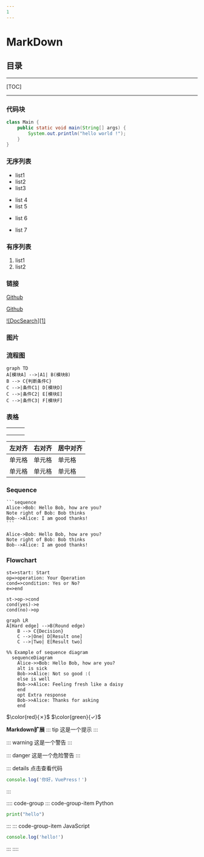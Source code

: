 ```yaml
---
1
---
```


# MarkDown

## 目录
-----
[TOC]

***

### 代码块

```java
class Main {
	public static void main(String[] args) {
		System.out.println("hello world !");
	}
}
```
### 无序列表

- list1
- list2
- list3
+ list 4
+ list 5
* list 6

* list 7

### 有序列表

1. list1
2. list2

### 链接

[Github](https://www.github.com/)

[Github][3]


[3]: https://www.github.com/

[![DocSearch][1]][2]

<!-- [1]: ./static/img/docsearch-logo.svg -->
[2]: https://docsearch.algolia.com/

### 图片

<!-- ![demo1]() -->




### 流程图
```mermaid
graph TD
A[模块A] -->|A1| B(模块B)
B --> C{判断条件C}
C -->|条件C1| D[模块D]
C -->|条件C2| E[模块E]
C -->|条件C3| F[模块F]
```

### 表格

|      |      |      |
| :--- | ---- | ---- |
|      |      |      |
|      |      |      |
|      |      |      |


| 左对齐 | 右对齐 | 居中对齐 |
| :-----| ----- | :----- |
| 单元格 | 单元格 | 单元格 |
| 单元格 | 单元格 | 单元格 |


### Sequence
~~~gfm
```sequence
Alice->Bob: Hello Bob, how are you?
Note right of Bob: Bob thinks
Bob-->Alice: I am good thanks!
```
~~~


```sequence
Alice->Bob: Hello Bob, how are you?
Note right of Bob: Bob thinks
Bob-->Alice: I am good thanks!
```

### Flowchart
```flow
st=>start: Start
op=>operation: Your Operation
cond=>condition: Yes or No?
e=>end

st->op->cond
cond(yes)->e
cond(no)->op
```

```mermaid
graph LR
A[Hard edge] -->B(Round edge)
    B --> C{Decision}
    C -->|One| D[Result one]
    C -->|Two| E[Result two]
```

```mermaid
%% Example of sequence diagram
  sequenceDiagram
    Alice->>Bob: Hello Bob, how are you?
    alt is sick
    Bob->>Alice: Not so good :(
    else is well
    Bob->>Alice: Feeling fresh like a daisy
    end
    opt Extra response
    Bob->>Alice: Thanks for asking
    end
```

$\color{red}{✗}$
$\color{green}{✓}$




**Markdown扩展**
::: tip
这是一个提示
:::

::: warning
这是一个警告
:::

::: danger
这是一个危险警告
:::

::: details 点击查看代码

```js
console.log('你好，VuePress！')
```

:::

:::: code-group
::: code-group-item Python

```python
print("hello")
```

:::
::: code-group-item JavaScript

```javascript
console.log('hello!')
```

:::
::::
